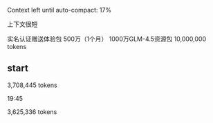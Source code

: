  Context left until auto-compact: 17%


 上下文很短


实名认证赠送体验包 500万（1个月）
1000万GLM-4.5资源包
10,000,000 tokens

## start
 3,708,445 tokens

19:45


3,625,336 tokens
